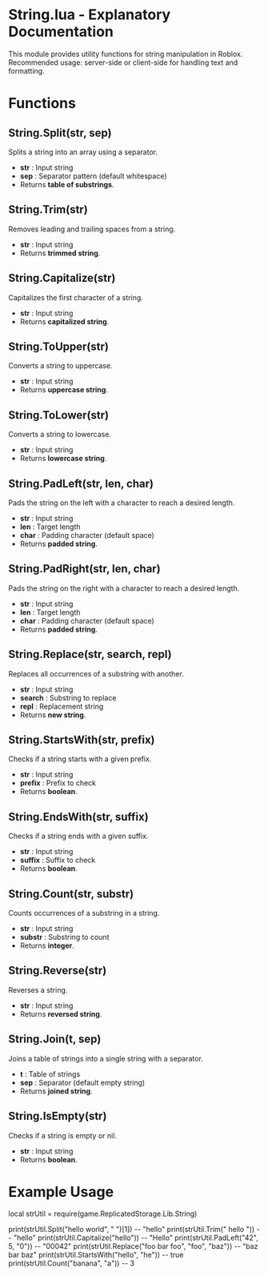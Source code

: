 
# String.lua - Explanatory Documentation

This module provides utility functions for string manipulation in Roblox.  
Recommended usage: server-side or client-side for handling text and formatting.

# Functions

## String.Split(str, sep)
Splits a string into an array using a separator.  
- **str** : Input string  
- **sep** : Separator pattern (default whitespace)  
- Returns **table of substrings**.

## String.Trim(str)
Removes leading and trailing spaces from a string.  
- **str** : Input string  
- Returns **trimmed string**.

## String.Capitalize(str)
Capitalizes the first character of a string.  
- **str** : Input string  
- Returns **capitalized string**.

## String.ToUpper(str)
Converts a string to uppercase.  
- **str** : Input string  
- Returns **uppercase string**.

## String.ToLower(str)
Converts a string to lowercase.  
- **str** : Input string  
- Returns **lowercase string**.

## String.PadLeft(str, len, char)
Pads the string on the left with a character to reach a desired length.  
- **str** : Input string  
- **len** : Target length  
- **char** : Padding character (default space)  
- Returns **padded string**.

## String.PadRight(str, len, char)
Pads the string on the right with a character to reach a desired length.  
- **str** : Input string  
- **len** : Target length  
- **char** : Padding character (default space)  
- Returns **padded string**.

## String.Replace(str, search, repl)
Replaces all occurrences of a substring with another.  
- **str** : Input string  
- **search** : Substring to replace  
- **repl** : Replacement string  
- Returns **new string**.

## String.StartsWith(str, prefix)
Checks if a string starts with a given prefix.  
- **str** : Input string  
- **prefix** : Prefix to check  
- Returns **boolean**.

## String.EndsWith(str, suffix)
Checks if a string ends with a given suffix.  
- **str** : Input string  
- **suffix** : Suffix to check  
- Returns **boolean**.

## String.Count(str, substr)
Counts occurrences of a substring in a string.  
- **str** : Input string  
- **substr** : Substring to count  
- Returns **integer**.

## String.Reverse(str)
Reverses a string.  
- **str** : Input string  
- Returns **reversed string**.

## String.Join(t, sep)
Joins a table of strings into a single string with a separator.  
- **t** : Table of strings  
- **sep** : Separator (default empty string)  
- Returns **joined string**.

## String.IsEmpty(str)
Checks if a string is empty or nil.  
- **str** : Input string  
- Returns **boolean**.

# Example Usage
local strUtil = require(game.ReplicatedStorage.Lib.String)

print(strUtil.Split("hello world", " ")[1]) -- "hello"
print(strUtil.Trim("  hello  ")) -- "hello"
print(strUtil.Capitalize("hello")) -- "Hello"
print(strUtil.PadLeft("42", 5, "0")) -- "00042"
print(strUtil.Replace("foo bar foo", "foo", "baz")) -- "baz bar baz"
print(strUtil.StartsWith("hello", "he")) -- true
print(strUtil.Count("banana", "a")) -- 3
